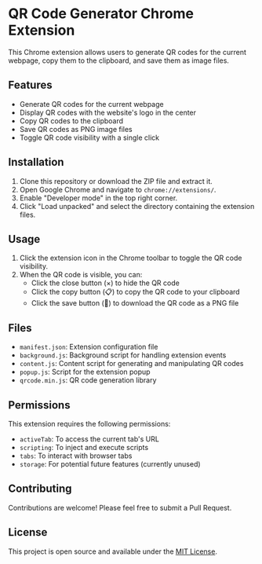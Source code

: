 # QR Code Generator Chrome Extension

This Chrome extension allows users to generate QR codes for the current webpage, copy them to the clipboard, and save them as image files.

## Features

- Generate QR codes for the current webpage
- Display QR codes with the website's logo in the center
- Copy QR codes to the clipboard
- Save QR codes as PNG image files
- Toggle QR code visibility with a single click

## Installation

1. Clone this repository or download the ZIP file and extract it.
2. Open Google Chrome and navigate to `chrome://extensions/`.
3. Enable "Developer mode" in the top right corner.
4. Click "Load unpacked" and select the directory containing the extension files.

## Usage

1. Click the extension icon in the Chrome toolbar to toggle the QR code visibility.
2. When the QR code is visible, you can:
   - Click the close button (×) to hide the QR code
   - Click the copy button (📋) to copy the QR code to your clipboard
   - Click the save button (💾) to download the QR code as a PNG file

## Files

- `manifest.json`: Extension configuration file
- `background.js`: Background script for handling extension events
- `content.js`: Content script for generating and manipulating QR codes
- `popup.js`: Script for the extension popup
- `qrcode.min.js`: QR code generation library

## Permissions

This extension requires the following permissions:

- `activeTab`: To access the current tab's URL
- `scripting`: To inject and execute scripts
- `tabs`: To interact with browser tabs
- `storage`: For potential future features (currently unused)

## Contributing

Contributions are welcome! Please feel free to submit a Pull Request.

## License

This project is open source and available under the [MIT License](LICENSE).